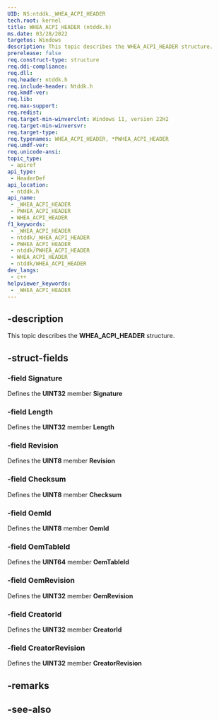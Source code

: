 ```yaml
---
UID: NS:ntddk._WHEA_ACPI_HEADER
tech.root: kernel
title: WHEA_ACPI_HEADER (ntddk.h)
ms.date: 03/28/2022
targetos: Windows
description: This topic describes the WHEA_ACPI_HEADER structure.
prerelease: false
req.construct-type: structure
req.ddi-compliance: 
req.dll: 
req.header: ntddk.h
req.include-header: Ntddk.h
req.kmdf-ver: 
req.lib: 
req.max-support: 
req.redist: 
req.target-min-winverclnt: Windows 11, version 22H2
req.target-min-winversvr: 
req.target-type: 
req.typenames: WHEA_ACPI_HEADER, *PWHEA_ACPI_HEADER
req.umdf-ver: 
req.unicode-ansi: 
topic_type:
 - apiref
api_type:
 - HeaderDef
api_location:
 - ntddk.h
api_name:
 - _WHEA_ACPI_HEADER
 - PWHEA_ACPI_HEADER
 - WHEA_ACPI_HEADER
f1_keywords:
 - _WHEA_ACPI_HEADER
 - ntddk/_WHEA_ACPI_HEADER
 - PWHEA_ACPI_HEADER
 - ntddk/PWHEA_ACPI_HEADER
 - WHEA_ACPI_HEADER
 - ntddk/WHEA_ACPI_HEADER
dev_langs:
 - c++
helpviewer_keywords:
 - _WHEA_ACPI_HEADER
---
```


## -description

This topic describes the **WHEA_ACPI_HEADER** structure.

## -struct-fields

### -field Signature

Defines the **UINT32** member **Signature**

### -field Length

Defines the **UINT32** member **Length**

### -field Revision

Defines the **UINT8** member **Revision**

### -field Checksum

Defines the **UINT8** member **Checksum**

### -field OemId

Defines the **UINT8** member **OemId**

### -field OemTableId

Defines the **UINT64** member **OemTableId**

### -field OemRevision

Defines the **UINT32** member **OemRevision**

### -field CreatorId

Defines the **UINT32** member **CreatorId**

### -field CreatorRevision

Defines the **UINT32** member **CreatorRevision**

## -remarks

## -see-also

